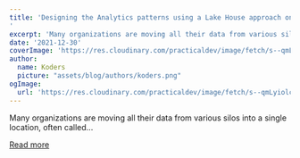 ```yaml
---
title: 'Designing the Analytics patterns using a Lake House approach on AWS
'
excerpt: 'Many organizations are moving all their data from various silos into a single location, often called...'
date: '2021-12-30'
coverImage: 'https://res.cloudinary.com/practicaldev/image/fetch/s--qmLyiolc--/c_imagga_scale,f_auto,fl_progressive,h_420,q_auto,w_1000/https://dev-to-uploads.s3.amazonaws.com/uploads/articles/l4ng9y1y7zz1i0rdah5k.jpg'
author:
  name: Koders
  picture: "assets/blog/authors/koders.png"
ogImage:
  url: 'https://res.cloudinary.com/practicaldev/image/fetch/s--qmLyiolc--/c_imagga_scale,f_auto,fl_progressive,h_420,q_auto,w_1000/https://dev-to-uploads.s3.amazonaws.com/uploads/articles/l4ng9y1y7zz1i0rdah5k.jpg'
---
```


Many organizations are moving all their data from various silos into a single location, often called...

[Read more](https://dev.to/aws-builders/designing-the-analytics-patterns-using-a-lake-house-approach-on-aws-2hh6)
